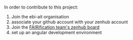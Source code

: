 In order to contribute to this project:

1. Join the ebi-ait organisation
2. associate your github account with your zenhub account
3. Join the [FAIRification team's zenhub board](https://app.zenhub.com/workspaces/fairification-63c67b0688ee4e002b2890b3/board)
4. set up an angular development environment
